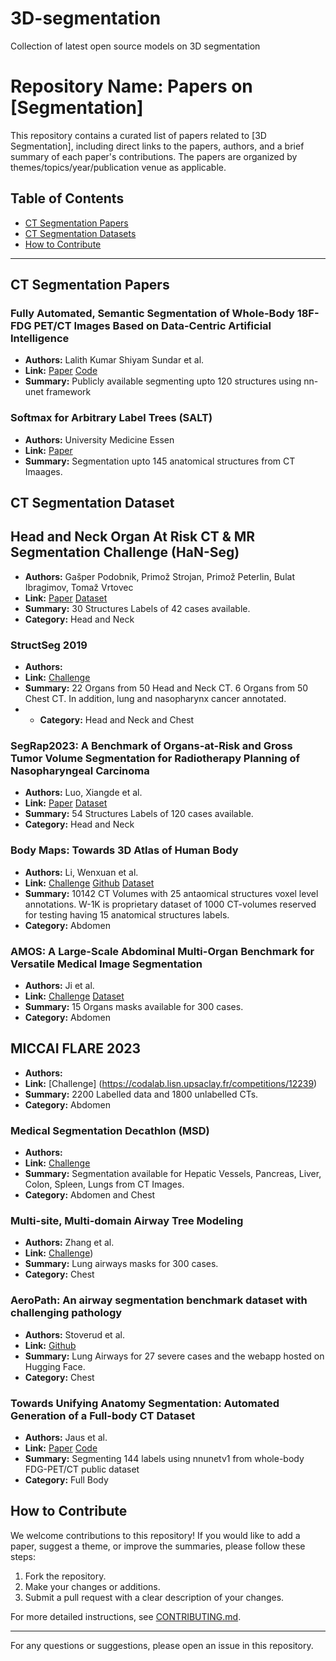 # 3D-segmentation
Collection of latest open source models on 3D segmentation

# Repository Name: Papers on [Segmentation]

This repository contains a curated list of papers related to [3D Segmentation], including direct links to the papers, authors, and a brief summary of each paper's contributions. The papers are organized by themes/topics/year/publication venue as applicable.

## Table of Contents
- [CT Segmentation Papers](#theme1)
- [CT Segmentation Datasets](#theme2)
- [How to Contribute](#how-to-contribute)

---

## <a name="theme1"></a>CT Segmentation Papers

### Fully Automated, Semantic Segmentation of Whole-Body 18F-FDG PET/CT Images Based on Data-Centric Artificial Intelligence
- **Authors:** Lalith Kumar Shiyam Sundar et al.
- **Link:** [Paper](https://jnm.snmjournals.org/content/63/12/1941) [Code](https://github.com/ENHANCE-PET/MOOSE)
- **Summary:** Publicly available segmenting upto 120 structures using nn-unet framework

### Softmax for Arbitrary Label Trees (SALT)
- **Authors:** University Medicine Essen
- **Link:** [Paper](https://github.com/UMEssen/SALT)
- **Summary:** Segmentation upto 145 anatomical structures from CT Imaages. 

## <a name="theme2"></a>CT Segmentation Dataset

## Head and Neck Organ At Risk CT & MR Segmentation Challenge (HaN-Seg)
- **Authors:** Gašper Podobnik, Primož Strojan, Primož Peterlin, Bulat Ibragimov, Tomaž Vrtovec
- **Link:** [Paper](https://aapm.onlinelibrary.wiley.com/doi/full/10.1002/mp.16197) [Dataset](https://han-seg2023.grand-challenge.org/)
- **Summary:** 30 Structures Labels of 42 cases available.
- **Category:** Head and Neck

### StructSeg 2019 
- **Authors:** 
- **Link:** [Challenge](https://structseg2019.grand-challenge.org/)
- **Summary:** 22 Organs from 50 Head and Neck CT. 6 Organs from 50 Chest CT. In addition, lung and nasopharynx cancer annotated.
- - **Category:** Head and Neck and Chest

### SegRap2023: A Benchmark of Organs-at-Risk and Gross Tumor Volume Segmentation for Radiotherapy Planning of Nasopharyngeal Carcinoma
- **Authors:** Luo, Xiangde et al. 
- **Link:** [Paper](https://arxiv.org/abs/2312.09576) [Dataset](https://segrap2023.grand-challenge.org/dataset/)
- **Summary:** 54 Structures Labels of 120 cases available.
- **Category:** Head and Neck

### Body Maps: Towards 3D Atlas of Human Body
- **Authors:** Li, Wenxuan et al.
- **Link:** [Challenge](https://codalab.lisn.upsaclay.fr/competitions/16919) [Github](https://github.com/johnson111788/BodyMaps) [Dataset](https://zenodo.org/records/10687640)
- **Summary:** 10142 CT Volumes with 25 antaomical structures voxel level annotations. W-1K is proprietary dataset of 1000 CT-volumes reserved for testing having 15 anatomical structures labels. 
- **Category:** Abdomen

### AMOS: A Large-Scale Abdominal Multi-Organ Benchmark for Versatile Medical Image Segmentation
- **Authors:** Ji et al. 
- **Link:** [Challenge](https://amos22.grand-challenge.org/) [Dataset](https://zenodo.org/records/7155725#.Y0OOCOxBztM)
- **Summary:** 15 Organs masks available for 300 cases.
- **Category:** Abdomen

## MICCAI FLARE 2023
- **Authors:** 
- **Link:** [Challenge] (https://codalab.lisn.upsaclay.fr/competitions/12239)
- **Summary:** 2200 Labelled data and 1800 unlabelled CTs. 
- **Category:** Abdomen
  
### Medical Segmentation Decathlon (MSD)
- **Authors:** 
- **Link:** [Challenge](https://decathlon-10.grand-challenge.org/)
- **Summary:** Segmentation available for Hepatic Vessels, Pancreas, Liver, Colon, Spleen, Lungs from CT Images.
- **Category:** Abdomen and Chest

### Multi-site, Multi-domain Airway Tree Modeling
- **Authors:** Zhang et al.
- **Link:** [Challenge](https://atm22.grand-challenge.org/dataset/))
- **Summary:** Lung airways masks for 300 cases.
- **Category:** Chest

### AeroPath: An airway segmentation benchmark dataset with challenging pathology
- **Authors:** Stoverud et al.
- **Link:** [Github](https://github.com/raidionics/AeroPath)
- **Summary:** Lung Airways for 27 severe cases and the webapp hosted on Hugging Face.
- **Category:** Chest

### Towards Unifying Anatomy Segmentation: Automated Generation of a Full-body CT Dataset
- **Authors:** Jaus et al. 
- **Link:** [Paper](https://arxiv.org/abs/2307.13375) [Code](https://github.com/alexanderjaus/AtlasDataset.git)
- **Summary:** Segmenting 144 labels using nnunetv1 from whole-body FDG-PET/CT public dataset
- **Category:** Full Body





## <a name="how-to-contribute"></a>How to Contribute

We welcome contributions to this repository! If you would like to add a paper, suggest a theme, or improve the summaries, please follow these steps:

1. Fork the repository.
2. Make your changes or additions.
3. Submit a pull request with a clear description of your changes.

For more detailed instructions, see [CONTRIBUTING.md](LINK_TO_YOUR_CONTRIBUTING_GUIDELINES).

---

For any questions or suggestions, please open an issue in this repository.
